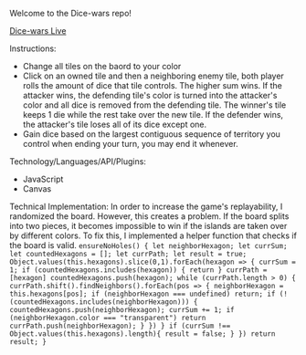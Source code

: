 Welcome to the Dice-wars repo!

[Dice-wars Live](https://hxie3.github.io/dice-wars/)

Instructions:
- Change all tiles on the baord to your color
- Click on an owned tile and then a neighboring enemy tile, both player rolls the amount of dice that tile controls. The higher sum wins. If the attacker wins, the defending tile's color is turned into the attacker's color and all dice is removed from the defending tile. The winner's tile keeps 1 die while the rest take over the new tile. If the defender wins, the attacker's tile loses all of its dice except one.
- Gain dice based on the largest contiguous sequence of territory you control when ending your turn, you may end it whenever.

Technology/Languages/API/Plugins:
- JavaScript
- Canvas

Technical Implementation: 
In order to increase the game's replayability, I randomized the board. However, this creates a problem. If the board splits into two pieces, it becomes impossible to win if the islands are taken over by different colors. To fix this, I implemented a helper function that checks if the board is valid.
`ensureNoHoles() {
        let neighborHexagon;
        let currSum;
        let countedHexagons = [];
        let currPath;
        let result = true;
        Object.values(this.hexagons).slice(0,1).forEach(hexagon => {
            currSum = 1;
            if (countedHexagons.includes(hexagon)) {
                return
            }
            currPath = [hexagon]
            countedHexagons.push(hexagon);
            while (currPath.length > 0) {
                currPath.shift().findNeighbors().forEach(pos => {
                    neighborHexagon = this.hexagons[pos];
                    if (neighborHexagon === undefined) return;
                    if (!(countedHexagons.includes(neighborHexagon))) {
                        countedHexagons.push(neighborHexagon);
                        currSum += 1;
                        if (neighborHexagon.color === "transparent") return
                        currPath.push(neighborHexagon);
                    }
                })
            }
            if (currSum !== Object.values(this.hexagons).length){
                result = false;
            }
        })
        return result;
    }
   `
